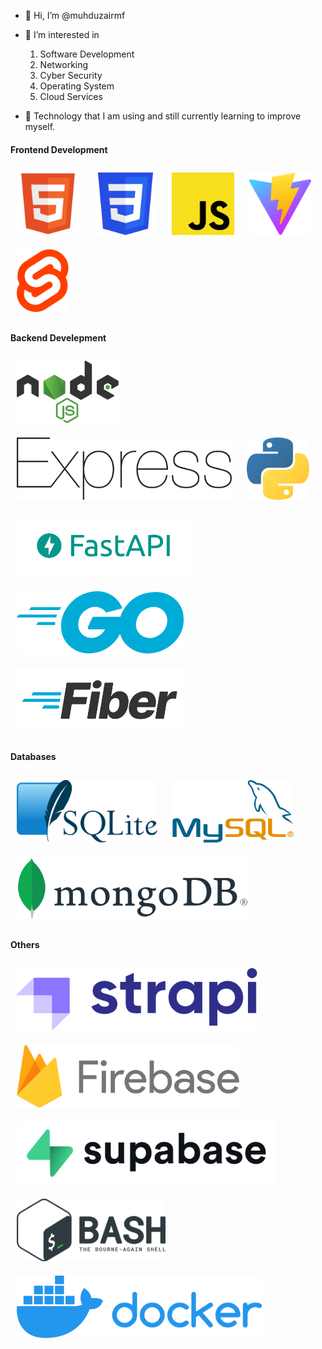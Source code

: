 - 👋 Hi, I’m @muhduzairmf

- 👀 I’m interested in 
  1. Software Development
  2. Networking
  3. Cyber Security
  4. Operating System
  5. Cloud Services

- 🌱 Technology that I am using and still currently learning to improve myself.

#### Frontend Development
<img style="height: 100px; width: auto; padding: 10px; display: inline-block;" src="assets/html.svg" alt="HTML" />
<img style="height: 100px; width: auto; padding: 10px; display: inline-block;" src="assets/css.svg" alt="CSS" />
<img style="height: 100px; width: auto; padding: 10px; display: inline-block;" src="assets/javascript.svg" alt="JavaScript" />
<img style="height: 100px; width: auto; padding: 10px; display: inline-block;" src="assets/vite.svg" alt="Vite" />
<img style="height: 100px; width: auto; padding: 10px; display: inline-block;" src="assets/svelte.svg" alt="Svelte" />

#### Backend Develepment
<img style="height: 100px; width: auto; padding: 10px; display: inline-block;" src="assets/nodejs.svg" alt="Node.js" />
<img style="height: 100px; width: auto; padding: 10px; display: inline-block;" src="assets/express.svg" alt="Express" />
<img style="height: 100px; width: auto; padding: 10px; display: inline-block;" src="assets/python.svg" alt="Python" />
<img style="height: 100px; width: auto; padding: 10px; display: inline-block;" src="assets/fastapi.png" alt="FastAPI" />
<img style="height: 100px; width: auto; padding: 10px; display: inline-block;" src="assets/go.svg" alt="Go" />
<img style="height: 100px; width: auto; padding: 10px; display: inline-block;" src="assets/fiber.svg" alt="Fiber" />

#### Databases
<img style="height: 100px; width: auto; padding: 10px; display: inline-block;" src="assets/sqlite.svg" alt="SQLite" />
<img style="height: 100px; width: auto; padding: 10px; display: inline-block;" src="assets/mysql.svg" alt="MySQL" />
<img style="height: 100px; width: auto; padding: 10px; display: inline-block;" src="assets/mongodb.svg" alt="MongoDB" />

#### Others
<img style="height: 100px; width: auto; padding: 10px; display: inline-block;" src="assets/strapi.svg" alt="Strapi" />
<img style="height: 100px; width: auto; padding: 10px; display: inline-block;" src="assets/firebase.svg" alt="Firebase" />
<img style="height: 100px; width: auto; padding: 10px; display: inline-block;" src="assets/supabase.svg" alt="Supabase" />
<img style="height: 100px; width: auto; padding: 10px; display: inline-block;" src="assets/bash.svg" alt="Bash" />
<img style="height: 100px; width: auto; padding: 10px; display: inline-block;" src="assets/docker.svg" alt="Docker" />
